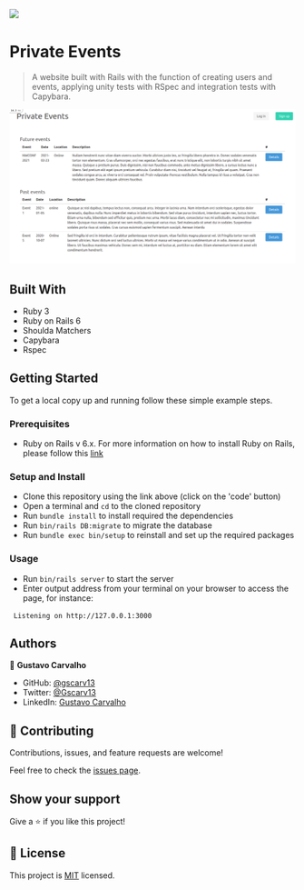 ![](https://img.shields.io/badge/Microverse-blueviolet)

# Private Events

> A website built with Rails with the function of creating users and events, applying unity tests with RSpec and integration tests with Capybara.

![](assets/index.png)

## Built With

- Ruby 3
- Ruby on Rails 6
- Shoulda Matchers
- Capybara
- Rspec


## Getting Started

To get a local copy up and running follow these simple example steps.

### Prerequisites

- Ruby on Rails v 6.x. For more information on how to install Ruby on Rails, please follow this [link](https://guides.rubyonrails.org/getting_started.html)

### Setup and Install

- Clone this repository using the link above (click on the 'code' button)
- Open a terminal and `cd` to the cloned repository
- Run `bundle install` to install required the dependencies
- Run `bin/rails DB:migrate` to migrate the database
- Run `bundle exec bin/setup` to reinstall and set up the required packages

### Usage

- Run `bin/rails server` to start the server
- Enter output address from your terminal on your browser to access the page, for instance:
```terminal
 Listening on http://127.0.0.1:3000
```


## Authors

👤 **Gustavo Carvalho**

- GitHub: [@gscarv13](https://github.com/gscarv13)
- Twitter: [@Gscarv13](https://twitter.com/Gscarv13)
- LinkedIn: [Gustavo Carvalho](www.linkedin.com/in/gscarv13)

## 🤝 Contributing

Contributions, issues, and feature requests are welcome!

Feel free to check the [issues page](https://github.com/gscarv13/private-events/issues).

## Show your support

Give a ⭐️ if you like this project!

## 📝 License

This project is [MIT](LICENSE) licensed.